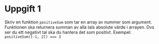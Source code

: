 # Uppgift 1

Skriv en funktion `positiveSum` som tar en array av nummer som argument. Funktionen ska returnera summan av alla tals absolute värde i arrayen. Dvs ser du ett negativt tal ska du hantera det som positivt.
Exempel: `positiveSum([-1, 2]) === 3`
